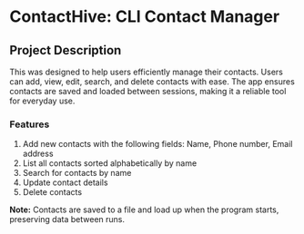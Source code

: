 # ContactHive: CLI Contact Manager

## Project Description

This was designed to help users efficiently manage their contacts. Users can add, view, edit, search, and delete contacts with ease. 
The app ensures contacts are saved and loaded between sessions, making it a reliable tool for everyday use.

### Features

1. Add new contacts with the following fields: Name, Phone number, Email address  
2. List all contacts sorted alphabetically by name  
3. Search for contacts by name  
4. Update contact details  
5. Delete contacts  

**Note:** Contacts are saved to a file and load up when the program starts, preserving data between runs.  
